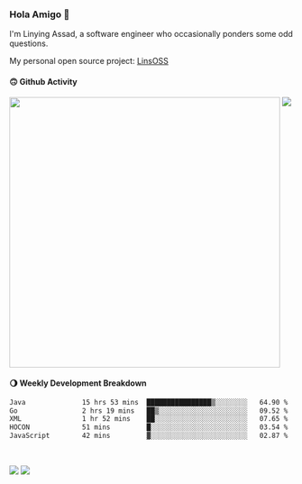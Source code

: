 ### Hola Amigo 🤣   

I'm Linying Assad, a software engineer who occasionally ponders some odd questions.  

My personal open source project: [LinsOSS](https://github.com/linsoss)
 
#### 🙃 Github Activity 
<div>
  <img src="https://github-readme-stats.vercel.app/api?username=al-assad&show_icons=true" align="top" style="display: inline-block;" width="480"/>
  <img src="https://github-readme-stats.vercel.app/api/top-langs/?username=al-assad&hide=css,html&langs_count=8&layout=compact" align="top" style="display: inline-block;"/>
</div>

#### 🌖 Weekly Development Breakdown
<!--START_SECTION:waka-->

```txt
Java              15 hrs 53 mins  ████████████████▒░░░░░░░░   64.90 %
Go                2 hrs 19 mins   ██▒░░░░░░░░░░░░░░░░░░░░░░   09.52 %
XML               1 hr 52 mins    ██░░░░░░░░░░░░░░░░░░░░░░░   07.65 %
HOCON             51 mins         █░░░░░░░░░░░░░░░░░░░░░░░░   03.54 %
JavaScript        42 mins         ▓░░░░░░░░░░░░░░░░░░░░░░░░   02.87 %
```

<!--END_SECTION:waka-->

<br>

<a href="https://twitter.com/assad_lin"><img src="https://img.shields.io/badge/Twitter-@assad__lin-blue?style=flat&logo=twitter" /></a>
<a href="https://al-assad.github.io"><img src="https://img.shields.io/badge/Blogs-Linying_Assad's_Blog-yellow?style=flat&logo=github" /></a>

